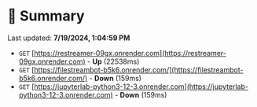 # 📖 Summary
Last updated: **7/19/2024, 1:04:59 PM**

- `GET` [https://restreamer-09gx.onrender.com](https://restreamer-09gx.onrender.com) - **Up** (22538ms)
- `GET` [https://filestreambot-b5k6.onrender.com/](https://filestreambot-b5k6.onrender.com/) - **Down** (159ms)
- `GET` [https://jupyterlab-python3-12-3.onrender.com](https://jupyterlab-python3-12-3.onrender.com) - **Down** (159ms)
